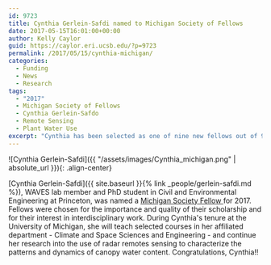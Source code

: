 ```yaml
---
id: 9723
title: Cynthia Gerlein-Safdi named to Michigan Society of Fellows
date: 2017-05-15T16:01:00+00:00
author: Kelly Caylor
guid: https://caylor.eri.ucsb.edu/?p=9723
permalink: /2017/05/15/cynthia-michigan/
categories:
  - Funding
  - News
  - Research
tags:
  - "2017"
  - Michigan Society of Fellows
  - Cynthia Gerlein-Safdo
  - Remote Sensing
  - Plant Water Use
excerpt: "Cynthia has been selected as one of nine new fellows out of 949 applications to serve three-year appointments as postdoctoral scholars and assistant professors, beginning this fall."
---
```


![Cynthia Gerlein-Safdi]({{ "/assets/images/Cynthia_michigan.png" | absolute_url }}){: .align-center}


[Cynthia Gerlein-Safdi]({{ site.baseurl }}{% link _people/gerlein-safdi.md %}), WAVES lab member and PhD student in Civil and Environmental Engineering at Princeton, was named a <a href="https://record.umich.edu/articles/michigan-society-fellows-name-nine-new-members" target="_blank"> Michigan Society Fellow </a> for 2017. Fellows were chosen for the importance and quality of their scholarship and for their interest in interdisciplinary work. During Cynthia's tenure at the University of Michigan, she will teach selected courses in her affiliated department - Climate and Space Sciences and Engineering - and continue her  research into the use of radar remotes sensing to characterize the patterns and dynamics of canopy water content. Congratulations, Cynthia!!